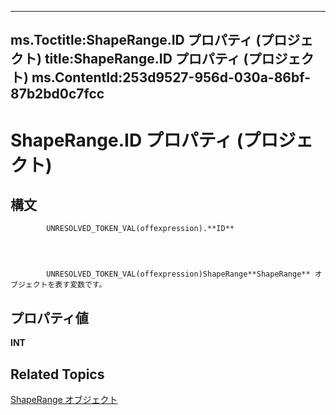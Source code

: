 
---
ms.Toctitle:ShapeRange.ID プロパティ (プロジェクト)
title:ShapeRange.ID プロパティ (プロジェクト)
ms.ContentId:253d9527-956d-030a-86bf-87b2bd0c7fcc
---
# ShapeRange.ID プロパティ (プロジェクト)





## 構文

            UNRESOLVED_TOKEN_VAL(offexpression).**ID**




            UNRESOLVED_TOKEN_VAL(offexpression)ShapeRange**ShapeRange** オブジェクトを表す変数です。



## プロパティ値
**INT**



## Related Topics

[ShapeRange オブジェクト](315031aa-4b8c-424b-26e7-ce15897beb05.md)




